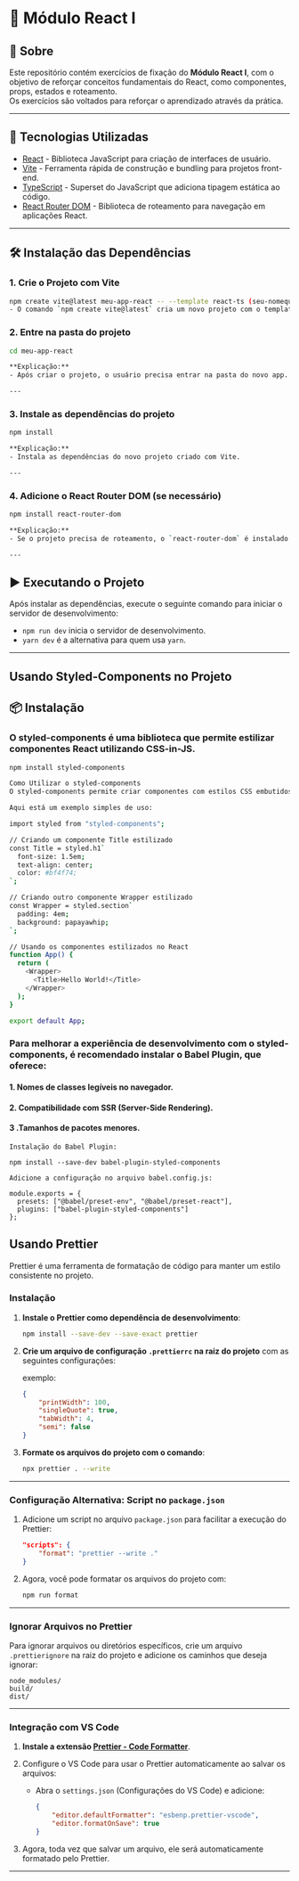 # 🧩 Módulo React I

## 📁 Sobre

Este repositório contém exercícios de fixação do **Módulo React I**, com o objetivo de reforçar conceitos fundamentais do React, como componentes, props, estados e roteamento.  
Os exercícios são voltados para reforçar o aprendizado através da prática.

---

## 🚀 Tecnologias Utilizadas

- [React](https://react.dev/) - Biblioteca JavaScript para criação de interfaces de usuário.
- [Vite](https://vitejs.dev/) - Ferramenta rápida de construção e bundling para projetos front-end.
- [TypeScript](https://www.typescriptlang.org/) - Superset do JavaScript que adiciona tipagem estática ao código.
- [React Router DOM](https://reactrouter.com/) - Biblioteca de roteamento para navegação em aplicações React.

---

## 🛠️ Instalação das Dependências

### 1. Crie o Projeto com Vite

```bash
npm create vite@latest meu-app-react -- --template react-ts (seu-nomequalquer-react) você escolhe a nome da pasta de acordo com o seu projeto
- O comando `npm create vite@latest` cria um novo projeto com o template React + TypeScript.

```

### 2. Entre na pasta do projeto

```bash
cd meu-app-react

**Explicação:**
- Após criar o projeto, o usuário precisa entrar na pasta do novo app.

---

```

### 3. Instale as dependências do projeto

```bash
npm install

**Explicação:**
- Instala as dependências do novo projeto criado com Vite.

---

```

### 4. Adicione o React Router DOM (se necessário)

```bash
npm install react-router-dom

**Explicação:**
- Se o projeto precisa de roteamento, o `react-router-dom` é instalado.

---

```

## ▶️ Executando o Projeto

Após instalar as dependências, execute o seguinte comando para iniciar o servidor de desenvolvimento:

- `npm run dev` inicia o servidor de desenvolvimento.
- `yarn dev` é a alternativa para quem usa `yarn`.

---

## Usando Styled-Components no Projeto

## 📦 Instalação

### O styled-components é uma biblioteca que permite estilizar componentes React utilizando CSS-in-JS.

```bash
npm install styled-components

Como Utilizar o styled-components
O styled-components permite criar componentes com estilos CSS embutidos diretamente no JavaScript/TypeScript.

Aqui está um exemplo simples de uso:

import styled from "styled-components";

// Criando um componente Title estilizado
const Title = styled.h1`
  font-size: 1.5em;
  text-align: center;
  color: #bf4f74;
`;

// Criando outro componente Wrapper estilizado
const Wrapper = styled.section`
  padding: 4em;
  background: papayawhip;
`;

// Usando os componentes estilizados no React
function App() {
  return (
    <Wrapper>
      <Title>Hello World!</Title>
    </Wrapper>
  );
}

export default App;

```

### Para melhorar a experiência de desenvolvimento com o styled-components, é recomendado instalar o Babel Plugin, que oferece:

#### 1. Nomes de classes legíveis no navegador.

#### 2. Compatibilidade com SSR (Server-Side Rendering).

#### 3 .Tamanhos de pacotes menores.

```
Instalação do Babel Plugin:

npm install --save-dev babel-plugin-styled-components

Adicione a configuração no arquivo babel.config.js:

module.exports = {
  presets: ["@babel/preset-env", "@babel/preset-react"],
  plugins: ["babel-plugin-styled-components"]
};

```

## Usando Prettier

Prettier é uma ferramenta de formatação de código para manter um estilo consistente no projeto.

### Instalação

1. **Instale o Prettier como dependência de desenvolvimento**:

    ```bash
    npm install --save-dev --save-exact prettier
    ```

2. **Crie um arquivo de configuração `.prettierrc` na raiz do projeto** com as seguintes configurações:

    exemplo:

    ```json
    {
        "printWidth": 100,
        "singleQuote": true,
        "tabWidth": 4,
        "semi": false
    }
    ```

3. **Formate os arquivos do projeto com o comando**:

    ```bash
    npx prettier . --write
    ```

---

### Configuração Alternativa: Script no `package.json`

1. Adicione um script no arquivo `package.json` para facilitar a execução do Prettier:

    ```json
    "scripts": {
        "format": "prettier --write ."
    }
    ```

2. Agora, você pode formatar os arquivos do projeto com:

    ```bash
    npm run format
    ```

---

### Ignorar Arquivos no Prettier

Para ignorar arquivos ou diretórios específicos, crie um arquivo `.prettierignore` na raiz do projeto e adicione os caminhos que deseja ignorar:

```plaintext
node_modules/
build/
dist/
```

---

### Integração com VS Code

1. **Instale a extensão [Prettier - Code Formatter](https://marketplace.visualstudio.com/items?itemName=esbenp.prettier-vscode)**.

2. Configure o VS Code para usar o Prettier automaticamente ao salvar os arquivos:

    - Abra o `settings.json` (Configurações do VS Code) e adicione:

        ```json
        {
            "editor.defaultFormatter": "esbenp.prettier-vscode",
            "editor.formatOnSave": true
        }
        ```

3. Agora, toda vez que salvar um arquivo, ele será automaticamente formatado pelo Prettier.

---
